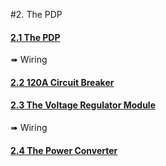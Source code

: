 #2. The PDP
#### [2.1 The PDP](pdp.md)
➠ Wiring
#### [2.2 120A Circuit Breaker](120a_circuit_breaker.md)
#### [2.3 The Voltage Regulator Module](the_voltage_regulator_module.md)
➠ Wiring
#### [2.4 The Power Converter](the_power_converter.md)